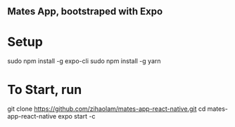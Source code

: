 ## Mates App, bootstraped with Expo

# Setup

sudo npm install -g expo-cli
sudo npm install -g yarn

# To Start, run

git clone https://github.com/zihaolam/mates-app-react-native.git
cd mates-app-react-native
expo start -c
